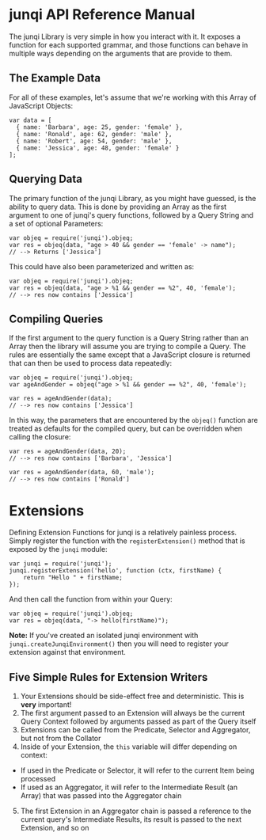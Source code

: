 # junqi API Reference Manual
The junqi Library is very simple in how you interact with it.  It exposes a function for each supported grammar, and those functions can behave in multiple ways depending on the arguments that are provide to them.

## The Example Data
For all of these examples, let's assume that we're working with this Array of JavaScript Objects:

    var data = [
      { name: 'Barbara', age: 25, gender: 'female' },
      { name: 'Ronald', age: 62, gender: 'male' },
      { name: 'Robert', age: 54, gender: 'male' },
      { name: 'Jessica', age: 48, gender: 'female' }
    ];

## Querying Data
The primary function of the junqi Library, as you might have guessed, is the ability to query data.  This is done by providing an Array as the first argument to one of junqi's query functions, followed by a Query String and a set of optional Parameters:

    var objeq = require('junqi').objeq;
    var res = objeq(data, "age > 40 && gender == 'female' -> name");
    // --> Returns ['Jessica']

This could have also been parameterized and written as:

    var objeq = require('junqi').objeq;
    var res = objeq(data, "age > %1 && gender == %2", 40, 'female');
    // --> res now contains ['Jessica']

## Compiling Queries
If the first argument to the query function is a Query String rather than an Array then the library will assume you are trying to compile a Query.  The rules are essentially the same except that a JavaScript closure is returned that can then be used to process data repeatedly:

    var objeq = require('junqi').objeq;
    var ageAndGender = objeq("age > %1 && gender == %2", 40, 'female');

    var res = ageAndGender(data);
    // --> res now contains ['Jessica']

In this way, the parameters that are encountered by the `objeq()` function are treated as defaults for the compiled query, but can be overridden when calling the closure:

    var res = ageAndGender(data, 20);
    // --> res now contains ['Barbara', 'Jessica']

    var res = ageAndGender(data, 60, 'male');
    // --> res now contains ['Ronald']

# Extensions
Defining Extension Functions for junqi is a relatively painless process.  Simply register the function with the `registerExtension()` method that is exposed by the `junqi` module:

    var junqi = require('junqi');
    junqi.registerExtension('hello', function (ctx, firstName) {
        return "Hello " + firstName;
    });

And then call the function from within your Query:

    var objeq = require('junqi').objeq;
    var res = objeq(data, "-> hello(firstName)");

**Note:** If you've created an isolated junqi environment with `junqi.createJunqiEnvironment()` then you will need to register your extension against that environment.

## Five Simple Rules for Extension Writers
1. Your Extensions should be side-effect free and deterministic.  This is **very** important!
2. The first argument passed to an Extension will always be the current Query Context followed by arguments passed as part of the Query itself
3. Extensions can be called from the Predicate, Selector and Aggregator, but not from the Collator
4. Inside of your Extension, the `this` variable will differ depending on context:
  * If used in the Predicate or Selector, it will refer to the current Item being processed
  * If used as an Aggregator, it will refer to the Intermediate Result (an Array) that was passed into the Aggregator chain
5. The first Extension in an Aggregator chain is passed a reference to the current query's Intermediate Results, its result is passed to the next Extension, and so on
